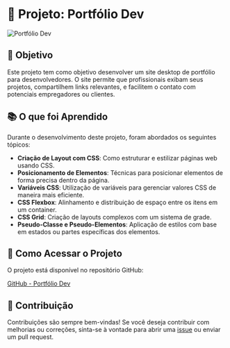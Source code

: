 # 💼 Projeto: Portfólio Dev

![Portfólio Dev](https://s3-alpha.figma.com/hub/file/6065514090/45157bc2-fe7b-4eaa-8e22-a9381ea8977a-cover.png)

## 🎯 Objetivo

Este projeto tem como objetivo desenvolver um site desktop de portfólio para desenvolvedores. O site permite que profissionais exibam seus projetos, compartilhem links relevantes, e facilitem o contato com potenciais empregadores ou clientes.

## 📚 O que foi Aprendido

Durante o desenvolvimento deste projeto, foram abordados os seguintes tópicos:

- **Criação de Layout com CSS**: Como estruturar e estilizar páginas web usando CSS.
- **Posicionamento de Elementos**: Técnicas para posicionar elementos de forma precisa dentro da página.
- **Variáveis CSS**: Utilização de variáveis para gerenciar valores CSS de maneira mais eficiente.
- **CSS Flexbox**: Alinhamento e distribuição de espaço entre os itens em um container.
- **CSS Grid**: Criação de layouts complexos com um sistema de grade.
- **Pseudo-Classe e Pseudo-Elementos**: Aplicação de estilos com base em estados ou partes específicas dos elementos.

## 🚀 Como Acessar o Projeto

O projeto está disponível no repositório GitHub:

[GitHub - Portfólio Dev](https://github.com/coutzera/Portifolio-Dev)

## 🤝 Contribuição

Contribuições são sempre bem-vindas! Se você deseja contribuir com melhorias ou correções, sinta-se à vontade para abrir uma [issue](https://github.com/coutzera/Portifolio-Dev/issues) ou enviar um pull request.
